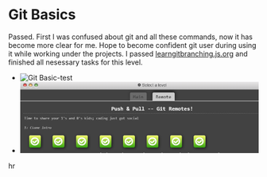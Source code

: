 # Git Basics

Passed.
First I was confused about git and all these commands, now it has become more clear for me. Hope to become confident git user during using it while working under the projects.
I passed [learngitbranching.js.org](https://github.com/GavryshSergii/kottans-frontend/blob/main/learngitbranching.js.org) and finished all nesessary tasks for this level.

- ![Git Basic-test](https://kottans-frontend/main/assets/git_basics/Screenshot1.png)
- ![Git Basic-test](https://github.com/yuliaMasliak/kottans-frontend/blob/main/Git%20Basics/Screenshot2.png?raw=true)

hr
